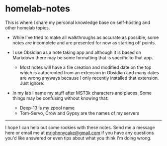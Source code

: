 # homelab-notes

This is where I share my personal knowledge base on self-hosting and other homelab topics.

- While I've tried to make all walkthroughs as accurate as possible, some notes are incomplete and are presented for now as starting off points.

- I use Obsidian as a note taking app and although it is based on Markdown there may be some formatting that is specific to that app.
	- Most notes will have a file creation and modified date on the top which is autocreated from an extension in Obsidian and many dates are wrong anyways because I only recently installed that extension. Just ignore.

- In my lab I name my stuff after MST3k characters and places. Some things may be confusing without knowing that:
	- Deep-13 is my zpool name
	- Tom-Servo, Crow and Gypsy are the names of my servers

***

I hope I can help out some rookies with these notes. Send me a message here or email me at mrjohnnycake@gmail.com if you have any questions you'd like answered or even tips about what you think I'm doing wrong.